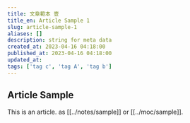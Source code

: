 ```yaml
---
title: 文章範本 壹
title_en: Article Sample 1
slug: article-sample-1
aliases: []
description: string for meta data
created_at: 2023-04-16 04:18:00
published_at: 2023-04-16 04:18:00
updated_at: 
tags: ['tag c', 'tag A', 'tag b']
---
```


## Article Sample

This is an article. as [[../notes/sample]] or  [[../moc/sample]].
